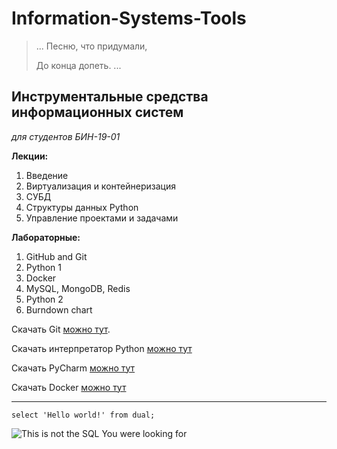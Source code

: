 # Information-Systems-Tools
> ...
> Песню, что придумали,
> 
> До конца допеть.
> ...

## Инструментальные средства информационных систем
*для студентов БИН-19-01* 

**Лекции:**
1. Введение
2. Виртуализация и контейнеризация
3. СУБД
4. Структуры данных Python
5. Управление проектами и задачами


**Лабораторные:**
1. GitHub and Git
2. Python 1
3. Docker
4. MySQL, MongoDB, Redis
5. Python 2
6. Burndown chart


Скачать Git [можно тут](https://git-scm.com/download/win).

Скачать интерпретатор Python [можно тут](https://www.python.org/downloads/)

Скачать PyCharm [можно тут](https://www.jetbrains.com/ru-ru/pycharm/download/#section=windows)

Скачать Docker [можно тут](https://www.docker.com/products/docker-desktop/#/windows)

---

`select 'Hello world!' from dual;`

![This is not the SQL You were looking for](https://asktom.oracle.com/pls/apex/f?p=100:DOWNLOAD::APPLICATION_PROCESS=GET_IMAGE:::GET_TYPE,GET_ID:SUPP_NAME,NOT_THE_SQL_LOOKING_FOR)

